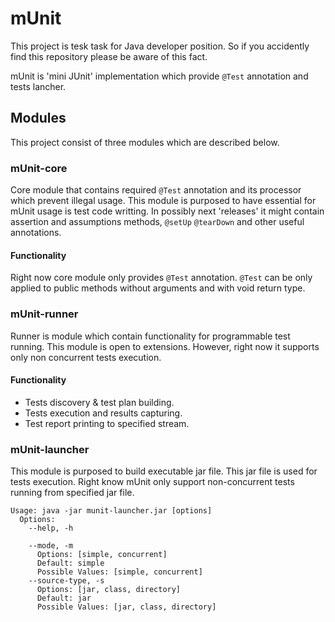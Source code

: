 # mUnit

This project is tesk task for Java developer position.
So if you accidently find this repository please be aware of this fact.

mUnit is 'mini JUnit' implementation which provide `@Test` annotation and tests lancher.

## Modules

This project consist of three modules which are described below.

### mUnit-core

Core module that contains required `@Test` annotation and its processor which prevent illegal usage.
This module is purposed to have essential for mUnit usage is test code writting.
In possibly next 'releases' it might contain assertion and assumptions methods, `@setUp` `@tearDown` and other useful annotations.

#### Functionality

Right now core module only provides `@Test` annotation.
`@Test` can be only applied to public methods without arguments and with void return type.

### mUnit-runner

Runner is module which contain functionality for programmable test running.
This module is open to extensions. However, right now it supports only non concurrent tests execution.

#### Functionality

- Tests discovery & test plan building.
- Tests execution and results capturing.
- Test report printing to specified stream.

### mUnit-launcher

This module is purposed to build executable jar file. This jar file is used for tests execution.
Right know mUnit only support non-concurrent tests running from specified jar file.

```
Usage: java -jar munit-launcher.jar [options]
  Options:
    --help, -h

    --mode, -m
      Options: [simple, concurrent]
      Default: simple
      Possible Values: [simple, concurrent]
    --source-type, -s
      Options: [jar, class, directory]
      Default: jar
      Possible Values: [jar, class, directory]
```
